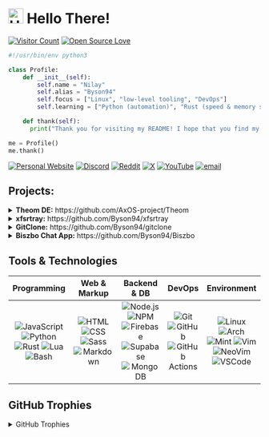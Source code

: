 # <img src='https://x.tw93.fun/images/hi.gif' alt='Hi' width="30"/> Hello There!

[![Visitor Count](https://visitor-badge.laobi.icu/badge?page_id=Byson94.Byson94)](#)
[![Open Source Love](https://badges.frapsoft.com/os/v1/open-source.svg?v=103)](https://github.com/ellerbrock/open-source-badges/)

```python
#!/usr/bin/env python3

class Profile:
    def __init__(self):
        self.name = "Nilay"
        self.alias = "Byson94"
        self.focus = ["Linux", "low-level tooling", "DevOps"]
        self.learning = ["Python (automation)", "Rust (speed & memory safety)"]

    def thank(self):
      print("Thank you for visiting my README! I hope that you find my works interesting.")

me = Profile()
me.thank()
```

[![Personal Website](https://img.shields.io/badge/Personal%20Website-grey?logo=circle&logoColor=white)](https://byson94.github.io)
[![Discord](https://img.shields.io/badge/Discord-5865F2?logo=discord&logoColor=white)](https://discord.com/users/1247151175594147852)
[![Reddit](https://img.shields.io/badge/Reddit-%23FF4500.svg?logo=Reddit&logoColor=white)](https://reddit.com/user/Byson94_dev)
[![X](https://img.shields.io/badge/X-black.svg?logo=X&logoColor=white)](https://x.com/Byson94)
[![YouTube](https://img.shields.io/badge/YouTube-%23FF0000.svg?logo=YouTube&logoColor=white)](https://youtube.com/@Byson94)
[![email](https://img.shields.io/badge/Email-D14836?logo=gmail&logoColor=white)](mailto:byson94wastaken@gmail.com)

## Projects:

<details>
  <summary><strong>Theom DE:</strong> https://github.com/AxOS-project/Theom</summary>
<hr/>
A minimal and fast desktop enviornment for linux with eligance and costomizability.
<hr/>
</details>

<details>
  <summary><strong>xfsrtray:</strong> https://github.com/Byson94/xfsrtray</summary>
<hr/>
A minimal and customizable system tray tool for linux. It floats by default unlike traditional system trays which dock.
It is made in rust using x11rb and provides a smooth experience without any flickers.
<hr/>
</details>

<details>
  <summary><strong>GitClone:</strong> https://github.com/Byson94/gitclone</summary>
<hr/>
An educational tool I made to learn about Git. I wrote a full README that explains the whole [GitClone architecture](https://github.com/Byson94/gitclone/blob/main/architecture/README.md) which is basically as same as Git's.

People who are interested in this, can use the resources I provided to learn more about Git.

<hr/>
</details>

<details>
  <summary><strong>Biszbo Chat App:</strong> https://github.com/Byson94/Biszbo</summary>   
<hr/>
A great chat app that I made to learn about databases and real time messaging.

> This project has been archived and may not work as intended.

<hr/>
</details>

## Tools & Technologies

<!-- I am sorry, I had to make this mess -->

|                                                                                                          **Programming**                                                                                                           |                                                                                  **Web & Markup**                                                                                   |                                                                                                                     **Backend & DB**                                                                                                                      |                                                                         **DevOps**                                                                          |                                                                                                                                    **Environment**                                                                                                                                    |
| :--------------------------------------------------------------------------------------------------------------------------------------------------------------------------------------------------------------------------------: | :---------------------------------------------------------------------------------------------------------------------------------------------------------------------------------: | :-------------------------------------------------------------------------------------------------------------------------------------------------------------------------------------------------------------------------------------------------------: | :---------------------------------------------------------------------------------------------------------------------------------------------------------: | :-----------------------------------------------------------------------------------------------------------------------------------------------------------------------------------------------------------------------------------------------------------------------------------: |
| ![JavaScript](https://skillicons.dev/icons?i=js) ![Python](https://skillicons.dev/icons?i=py) ![Rust](https://skillicons.dev/icons?i=rust) ![Lua](https://skillicons.dev/icons?i=lua) ![Bash](https://skillicons.dev/icons?i=bash) | ![HTML](https://skillicons.dev/icons?i=html) ![CSS](https://skillicons.dev/icons?i=css) ![Sass](https://skillicons.dev/icons?i=scss) ![Markdown](https://skillicons.dev/icons?i=md) | ![Node.js](https://skillicons.dev/icons?i=nodejs) ![NPM](https://skillicons.dev/icons?i=npm) ![Firebase](https://skillicons.dev/icons?i=firebase) ![Supabase](https://skillicons.dev/icons?i=supabase) ![MongoDB](https://skillicons.dev/icons?i=mongodb) | ![Git](https://skillicons.dev/icons?i=git) ![GitHub](https://skillicons.dev/icons?i=github) ![GitHub Actions](https://skillicons.dev/icons?i=githubactions) | ![Linux](https://skillicons.dev/icons?i=linux) ![Arch](https://skillicons.dev/icons?i=arch) ![Mint](https://skillicons.dev/icons?i=mint) ![Vim](https://skillicons.dev/icons?i=vim) ![NeoVim](https://skillicons.dev/icons?i=neovim) ![VSCode](https://skillicons.dev/icons?i=vscode) |

## GitHub Trophies

<details>
  <summary>GitHub Trophies</summary>

[![](https://github-profile-trophy.vercel.app/?username=Byson94&theme=radical&no-frame=false&no-bg=false&margin-w=4)](#)

</details>
